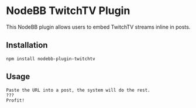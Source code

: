 # NodeBB TwitchTV Plugin

This NodeBB plugin allows users to embed TwitchTV streams inline in posts.

## Installation

    npm install nodebb-plugin-twitchtv

## Usage

    Paste the URL into a post, the system will do the rest.
    ???
    Profit!
